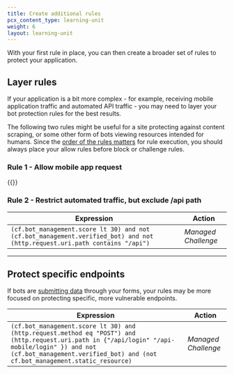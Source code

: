 ```yaml
---
title: Create additional rules
pcx_content_type: learning-unit
weight: 6
layout: learning-unit
---
```


With your first rule in place, you can then create a broader set of rules to protect your application.

## Layer rules

If your application is a bit more complex - for example, receiving mobile application traffic and automated API traffic - you may need to layer your bot protection rules for the best results.

The following two rules might be useful for a site protecting against content scraping, or some other form of bots viewing resources intended for humans. Since the [order of the rules matters](/firewall/cf-firewall-rules/order-priority/#managing-rule-evaluation-by-list-order) for rule execution, you should always place your allow rules before block or challenge rules.

### Rule 1 - Allow mobile app request

{{<render file="_allow-mobile-app-rule.md" productFolder="bots">}}

### Rule 2 - Restrict automated traffic, but exclude /api path
| Expression | Action |
| --- | --- |
| `(cf.bot_management.score lt 30) and not (cf.bot_management.verified_bot) and not (http.request.uri.path contains "/api")` | *Managed Challenge* |

---

## Protect specific endpoints

If bots are [submitting data](/learning-paths/modules/security/bot-management-planning/site-traffic/?learning_path=bot-management#bot-attacks) through your forms, your rules may be more focused on protecting specific, more vulnerable endpoints.

| Expression | Action |
| --- | --- |
| `(cf.bot_management.score lt 30) and (http.request.method eq "POST") and (http.request.uri.path in {"/api/login" "/api-mobile/login" }) and not (cf.bot_management.verified_bot) and (not cf.bot_management.static_resource)` | *Managed Challenge* |